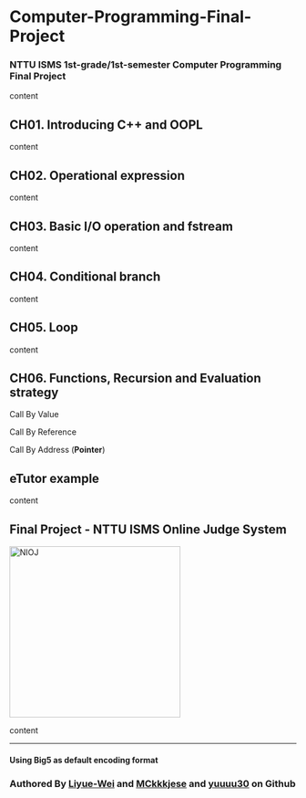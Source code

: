 # Computer-Programming-Final-Project
### NTTU ISMS 1st-grade/1st-semester Computer Programming Final Project 
content

## CH01. Introducing C++ and OOPL
content

## CH02. Operational expression
content

## CH03. Basic I/O operation and fstream
content

## CH04. Conditional branch
content

## CH05. Loop
content

## CH06. Functions, Recursion and Evaluation strategy
Call By Value

Call By Reference

Call By Address (**Pointer**)


## eTutor example
content

## Final Project - NTTU ISMS Online Judge System
<img src="https://hackmd.io/_uploads/BJ8CXkeXJl.png" width="300px" alt="NIOJ">

content

---
#### **Using Big5 as default encoding format**
### Authored By [Liyue-Wei](https://github.com/Liyue-Wei) and [MCkkkjese](https://github.com/MCkkkjese) and [yuuuu30]() on Github